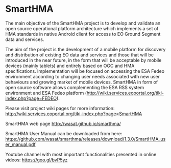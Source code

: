 # SmartHMA

The main objective of the SmartHMA project is to develop and validate an open source operational platform architecture which implements a set of HMA standards in native Android client for access to EO Ground Segment data and services. 

The aim of the project is the development of a mobile platform for discovery and distribution of existing EO data and services and those that will be introduced in the near future, in the form that will be acceptable by mobile devices (mainly tablets) and entirely based on OGC and HMA specifications. Implementation will be focused on accessing the ESA Fedeo environment according to changing user needs associated with new user behaviours and growing market of mobile devices. SmartHMA in form of open source software allows complementing the ESA RSS system environment and ESA Fedeo platform (http://wiki.services.eoportal.org/tiki-index.php?page=FEDEO).  

Please visit project wiki pages for more information: 
http://wiki.services.eoportal.org/tiki-index.php?page=SmartHMA

SmartHMA web page 
http://wasat.github.io/smarthma/

SmartHMA User Manual can be downloaded from here:
https://github.com/wasat/smarthma/releases/download/1.3.0/SmartHMA_user_manual.pdf

Youtube channel with most important functionalities presented in online videos:
https://goo.gl/bvP5yz


